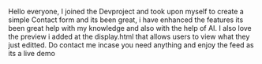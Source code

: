 Hello everyone, I joined the Devproject and took upon myself to create a simple Contact form and its been great, i have enhanced the features 
its been great help with my knowledge and also with the help of AI. 
I also love the preview i added at the display.html that allows users to view what they just editted. 
Do contact me incase you need anything and enjoy the feed as its a live demo
